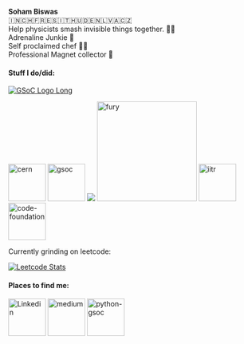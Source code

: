 **Soham Biswas**<br>
🇮🇳🇨🇭🇫🇷🇪🇸🇮🇹🇭🇺🇩🇪🇳🇱🇻🇦🇨🇿<br>
Help physicists smash invisible things together. 💫💫<br>
Adrenaline Junkie 💉<br>
Self proclaimed chef 👨‍🍳<br>
Professional Magnet collector 🧲

#### Stuff I do/did:
[![GSoC Logo Long](https://developers.google.com/open-source/gsoc/resources/downloads/GSoC-logo-horizontal-200.png)](https://summerofcode.withgoogle.com/projects/#6653942668197888)

<a href="https://be-dep-css.web.cern.ch/"><img src="https://upload.wikimedia.org/wikipedia/en/thumb/a/ae/CERN_logo.svg/1200px-CERN_logo.svg.png" width="75" alt="cern"></a>
<a href="https://gist.github.com/Nibba2018/85cdec3d0d0eb17ae0f8fb079a82b1b1"><img src="https://developers.google.com/open-source/gsoc/resources/downloads/GSoC-icon-192.png" alt="gsoc" width="75"/></a>
<a href="https://summerofcode.withgoogle.com/projects/#6653942668197888"><img src="https://www.python.org/static/community_logos/python-logo.png"/></a>
<a href="https://fury.gl/latest/community.html"><img src="https://python-gsoc.org/logos/FURY.png" alt="fury" width="200"/></a>
<a href="https://drive.google.com/file/d/0B3AYKzFdd-xJNHVudjZGU0g1a3ZhWDNfb2QxTEl3Vkl1N09B/view?usp=sharing"><img src="http://www.iitrpr.ac.in/sites/default/files/image.jpg" alt="iitr" width="75"></a>
<a href="https://github.com/thecodefoundation/Vison-WoC-Backend/pull/9"><img src="https://avatars0.githubusercontent.com/u/43922030?s=200&v=4" alt="code-foundation" width=75/></a>

Currently grinding on leetcode:

[![Leetcode Stats](https://leetcard.jacoblin.cool/Nibba2018?ext=contest)](https://leetcode.com/Nibba2018)

#### Places to find me:
<a href="https://www.linkedin.com/in/soham-biswas-590784168/"><img src="https://content.linkedin.com/content/dam/me/business/en-us/amp/brand-site/v2/bg/LI-Bug.svg.original.svg" alt="Linkedin" width="75"/></a>
<a href="https://medium.com/@Nibba2018"><img src="https://miro.medium.com/max/195/1*emiGsBgJu2KHWyjluhKXQw.png" alt="medium" width="75"/></a>
<a href="https://blogs.python-gsoc.org/en/nibba2018s-blog/"><img src="https://python-gsoc.org/logos/psf.png" alt="python-gsoc" width="75"></a>